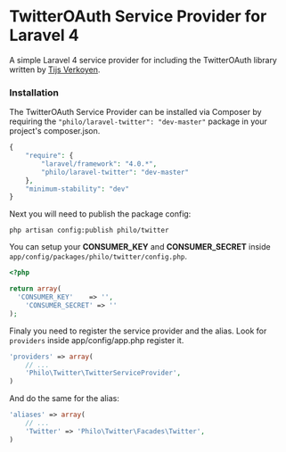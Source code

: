 TwitterOAuth Service Provider for Laravel 4
===============

A simple Laravel 4 service provider for including the TwitterOAuth library written by [Tijs Verkoyen](https://github.com/tijsverkoyen/TwitterOAuth).

### Installation

The TwitterOAuth Service Provider can be installed via Composer by requiring the `"philo/laravel-twitter": "dev-master"` package in your project's composer.json.

```php
{
    "require": {
        "laravel/framework": "4.0.*",
        "philo/laravel-twitter": "dev-master"
    },
    "minimum-stability": "dev"
}
```

Next you will need to publish the package config:

`php artisan config:publish philo/twitter`

You can setup your **CONSUMER_KEY** and **CONSUMER_SECRET** inside `app/config/packages/philo/twitter/config.php`.

```php
<?php

return array(
  'CONSUMER_KEY'    => '',
	'CONSUMER_SECRET' => ''
);
```

Finaly you need to register the service provider and the alias. Look for `providers` inside app/config/app.php register it.

```php
'providers' => array(
	// ...
	'Philo\Twitter\TwitterServiceProvider',
)
```

And do the same for the alias:

```php
'aliases' => array(
	// ...
	'Twitter' => 'Philo\Twitter\Facades\Twitter',
)
```
